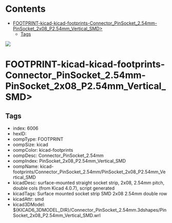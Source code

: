 



Contents
========

* [FOOTPRINT-kicad-kicad-footprints-Connector_PinSocket_2.54mm-PinSocket_2x08_P2.54mm_Vertical_SMD>](#footprint-kicad-kicad-footprints-connector_pinsocket_254mm-pinsocket_2x08_p254mm_vertical_smd)
	* [Tags](#tags)
  
![][im]
# FOOTPRINT-kicad-kicad-footprints-Connector_PinSocket_2.54mm-PinSocket_2x08_P2.54mm_Vertical_SMD>

## Tags

- index: 6006
- hexID: 
- oompType: FOOTPRINT
- oompSize: kicad
- oompColor: kicad-footprints
- oompDesc: Connector_PinSocket_2.54mm
- oompIndex: PinSocket_2x08_P2.54mm_Vertical_SMD
- oompName: kicad-footprints/Connector_PinSocket_2.54mm/PinSocket_2x08_P2.54mm_Vertical_SMD
- kicadDesc: surface-mounted straight socket strip, 2x08, 2.54mm pitch, double cols (from Kicad 4.0.7), script generated
- kicadTags: Surface mounted socket strip SMD 2x08 2.54mm double row
- kicadAttr: smd
- kicad3DModel: ${KICAD6_3DMODEL_DIR}/Connector_PinSocket_2.54mm.3dshapes/PinSocket_2x08_P2.54mm_Vertical_SMD.wrl



[im]: image.png
